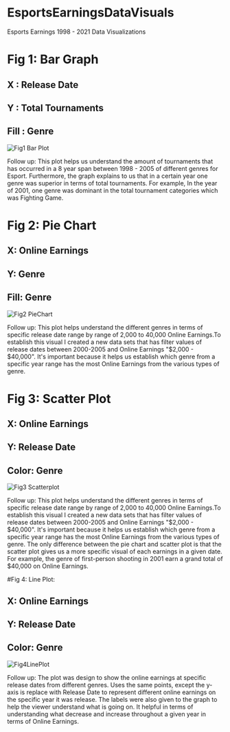 # EsportsEarningsDataVisuals
Esports Earnings 1998 - 2021 Data Visualizations

# Fig 1: Bar Graph
## X : Release Date
## Y : Total Tournaments
## Fill : Genre

![Fig1 Bar Plot](https://user-images.githubusercontent.com/75334406/149236406-ee4db40e-9a79-45ea-a7bf-c38437467f52.png)

Follow up: This plot helps us understand the amount of tournaments that has occurred in a 8 year span between 1998 - 2005 of different genres for Esport. Furthermore, the graph explains to us that in a certain year one genre was superior in terms of total tournaments. For example, In the year of 2001, one genre was dominant in the total tournament categories which was Fighting Game.

# Fig 2: Pie Chart
## X: Online Earnings
## Y: Genre
## Fill: Genre

![Fig2 PieChart](https://user-images.githubusercontent.com/75334406/149236580-a24c8ecf-bdad-47fb-a33a-39da5a2f89f9.png)

Follow up: This plot helps understand the different genres in terms of specific release date range by  range of 2,000 to 40,000 Online Earnings.To establish this visual I created a new data sets that has filter values of release dates between 2000-2005 and Online Earnings "$2,000 - $40,000". It's important because it helps us establish which genre from a specific year range has the most Online Earnings from the various types of genre.

# Fig 3: Scatter Plot
## X: Online Earnings
## Y: Release Date
## Color: Genre

![Fig3 Scatterplot](https://user-images.githubusercontent.com/75334406/149237159-8420452f-5747-4059-af22-469e07be2ecc.png)

Follow up: This plot helps understand the different genres in terms of specific release date range by  range of 2,000 to 40,000 Online Earnings.To establish this visual I created a new data sets that has filter values of release dates between 2000-2005 and Online Earnings "$2,000 - $40,000". It's important because it helps us establish which genre from a specific year range has the most Online Earnings from the various types of genre. The only difference between the pie chart and scatter plot is that the scatter plot gives us a more specific visual of each earnings in a given date. For example, the genre of first-person shooting in 2001 earn a grand total of $40,000 on Online Earnings.

#Fig 4: Line Plot:
## X: Online Earnings
## Y: Release Date
## Color: Genre

![Fig4LinePlot](https://user-images.githubusercontent.com/75334406/149237475-43c77341-aac5-4fb4-9104-d6ae916242e2.png)

Follow up: The plot was design to show the online earnings at specific release dates from different genres. Uses the same points, except the y-axis is replace with Release Date to represent different online earnings on the specific year it was release. The labels were also given to the graph to help the viewer understand what is going on. It helpful in terms of understanding what decrease and increase throughout a given year in terms of Online Earnings.
